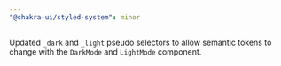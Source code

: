 ```yaml
---
"@chakra-ui/styled-system": minor
---
```


Updated `_dark` and `_light` pseudo selectors to allow semantic tokens to change
with the `DarkMode` and `LightMode` component.
